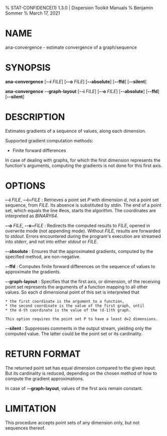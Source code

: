 % STAT-CONFIDENCE(1) 1.3.0 | Dispersion Toolkit Manuals
% Benjamin Sommer
% March 17, 2021

# NAME

ana-convergence - estimate convergence of a graph/sequence

# SYNOPSIS

**ana-convergence** [**\--i** *FILE*] [**\--o** *FILE*] [**\--absolute**] [**\--ffd**] [**\--silent**]

**ana-convergence** **\--graph-layout** [**\--i** *FILE*] [**\--o** *FILE*] [**\--absolute**] [**\--ffd**] [**\--silent**]

# DESCRIPTION

Estimates gradients of a sequence of values, along each dimension.

Supported gradient computation methods:

* Finite forward differences

In case of dealing with graphs, for which the first dimension represents the function's arguments, computing the gradients is not done for this first axis.

# OPTIONS

**\--i** *FILE*, **\--i**=*FILE*
:   Retrieves a point set *P* with dimension *d*, not a point set sequence, from *FILE*. Its absence is substituted by *stdin*. The end of a point set, which equals the line #eos, starts the algorithm. The coordinates are interpreted as *BINARY64*.

**\--o** *FILE*, **\--o**=*FILE*
:   Redirects the computed results to *FILE*, opened in overwrite mode (not appending mode). Without *FILE*, results are forwarded to *stdout*. Errors encountered during the program's execution are streamed into *stderr*, and not into either *stdout* or *FILE*.

**\--absolute**
:   Ensures that the approximated gradients, computed by the specified method, are non-negative.

**\--ffd**
:   Computes finite forward differences on the sequence of values to approximate the gradients.

**\--graph-layout**
:   Specifies that the first axis, or dimension, of the receiving point set represents the arguments of a function mapping to all other values. So each d dimensional point of this set is interpreted that

    * the first coordinate is the argument to a function,
    * the second coordinate is the value of the first graph, until
    * the d-th coordinate is the value of the (d-1)th graph.

    This option requires the point set P to have a least d=2 dimensions.

**\--silent**
:   Suppresses comments in the output stream, yielding only the computed value. The latter could be the point set or its cardinality.

# RETURN FORMAT

The returned point set has equal dimension compared to the given input. But its cardinality is reduced, depending on the chosen method of how to compute the gradient approximations. 

In case of **\--graph-layout**, values of the first axis remain constant.

# LIMITATION

This procedure accepts point sets of any dimension only, but not sequences thereof.